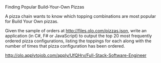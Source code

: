 ﻿Finding Popular Build-Your-Own Pizzas 

A pizza chain wants to know which topping combinations are most popular for Build Your Own pizzas.

Given the sample of orders at http://files.olo.com/pizzas.json, write an application (in C#, F# or JavaScript) to output the top 20 most frequently ordered pizza configurations, listing the toppings for each along with the number of times that pizza configuration has been ordered.

http://olo.applytojob.com/apply/UfQHrv/Full-Stack-Software-Engineer